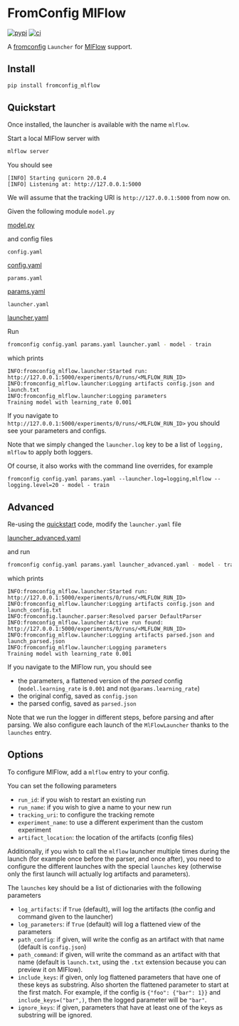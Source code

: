 # FromConfig MlFlow <!-- {docsify-ignore} -->
[![pypi](https://img.shields.io/pypi/v/fromconfig-mlflow.svg)](https://pypi.python.org/pypi/fromconfig-mlflow)
[![ci](https://github.com/guillaumegenthial/fromconfig-mlflow/workflows/Continuous%20integration/badge.svg)](https://github.com/guillaumegenthial/fromconfig-mlflow/actions?query=workflow%3A%22Continuous+integration%22)

A [fromconfig](https://github.com/criteo/fromconfig) `Launcher` for [MlFlow](https://www.mlflow.org) support.


## Install

```bash
pip install fromconfig_mlflow
```

<a id="quickstart"></a>
## Quickstart

Once installed, the launcher is available with the name `mlflow`.

Start a local MlFlow server with

```bash
mlflow server
```

You should see

```
[INFO] Starting gunicorn 20.0.4
[INFO] Listening at: http://127.0.0.1:5000
```

We will assume that the tracking URI is `http://127.0.0.1:5000` from now on.

Given the following module `model.py`

[model.py](model.py ':include :type=code python')

and config files

`config.yaml`

[config.yaml](config.yaml ':include :type=code yaml')

`params.yaml`

[params.yaml](params.yaml ':include :type=code yaml')

`launcher.yaml`

[launcher.yaml](launcher.yaml ':include :type=code yaml')


Run

```bash
fromconfig config.yaml params.yaml launcher.yaml - model - train
```

which prints

```
INFO:fromconfig_mlflow.launcher:Started run: http://127.0.0.1:5000/experiments/0/runs/<MLFLOW_RUN_ID>
INFO:fromconfig_mlflow.launcher:Logging artifacts config.json and launch.txt
INFO:fromconfig_mlflow.launcher:Logging parameters
Training model with learning_rate 0.001
```

If you navigate to `http://127.0.0.1:5000/experiments/0/runs/<MLFLOW_RUN_ID>` you should see your parameters and configs.

Note that we simply changed the `launcher.log` key to be a list of `logging, mlflow` to apply both loggers.

Of course, it also works with the command line overrides, for example

```
fromconfig config.yaml params.yaml --launcher.log=logging,mlflow --logging.level=20 - model - train
```


<a id="multi"></a>
## Advanced

Re-using the [quickstart](#quickstart) code, modify the `launcher.yaml` file

[launcher_advanced.yaml](launcher_advanced.yaml ':include :type=code yaml')

and run

```bash
fromconfig config.yaml params.yaml launcher_advanced.yaml - model - train
```

which prints

```
INFO:fromconfig_mlflow.launcher:Started run: http://127.0.0.1:5000/experiments/0/runs/<MLFLOW_RUN_ID>
INFO:fromconfig_mlflow.launcher:Logging artifacts config.json and launch_config.txt
INFO:fromconfig.launcher.parser:Resolved parser DefaultParser
INFO:fromconfig_mlflow.launcher:Active run found: http://127.0.0.1:5000/experiments/0/runs/<MLFLOW_RUN_ID>
INFO:fromconfig_mlflow.launcher:Logging artifacts parsed.json and launch_parsed.json
INFO:fromconfig_mlflow.launcher:Logging parameters
Training model with learning_rate 0.001
```

If you navigate to the MlFlow run, you should see
- the parameters, a flattened version of the *parsed* config (`model.learning_rate` is `0.001` and not `@params.learning_rate`)
- the original config, saved as `config.json`
- the parsed config, saved as `parsed.json`

Note that we run the logger in different steps, before parsing and after parsing. We also configure each launch of the `MlFlowLauncher` thanks to the `launches` entry.

<a id="options"></a>
## Options

To configure MlFlow, add a `mlflow` entry to your config.

You can set the following parameters

- `run_id`: if you wish to restart an existing run
- `run_name`: if you wish to give a name to your new run
- `tracking_uri`: to configure the tracking remote
- `experiment_name`: to use a different experiment than the custom experiment
- `artifact_location`: the location of the artifacts (config files)

Additionally, if you wish to call the `mlflow` launcher multiple times during the launch (for example once before the parser, and once after), you need to configure the different launches with the special `launches` key (otherwise only the first launch will actually log artifacts and parameters).

The `launches` key should be a list of dictionaries with the following parameters

- `log_artifacts`: if `True` (default), will log the artifacts (the config and command given to the launcher)
- `log_parameters`: if `True` (default) will log a flattened view of the parameters
- `path_config`: if given, will write the config as an artifact with that name (default is `config.json`)
- `path_command`: if given, will write the command as an artifact with that name (default is `launch.txt`, using the `.txt` extension because you can preview it on MlFlow).
- `include_keys`: if given, only log flattened parameters that have one of these keys as substring. Also shorten the flattened parameter to start at the first match. For example, if the config is `{"foo": {"bar": 1}}` and `include_keys=("bar",)`, then the logged parameter will be `"bar"`.
- `ignore_keys`: if given, parameters that have at least one of the keys as substring will be ignored.
